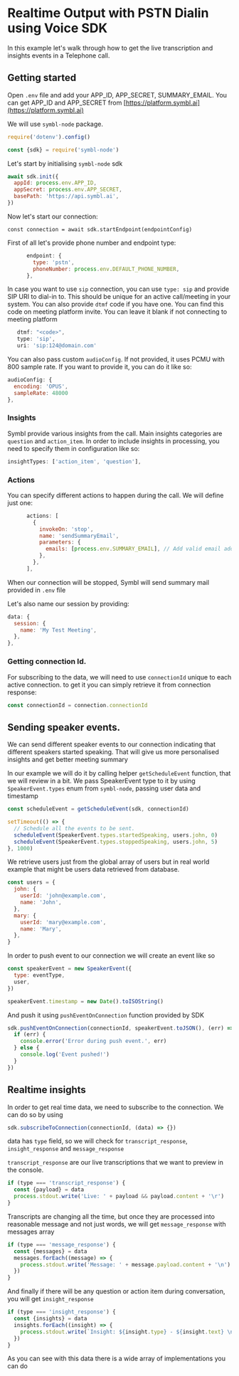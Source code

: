 # Realtime Output with PSTN Dialin using Voice SDK

In this example let's walk through how to get the live transcription and
insights events in a Telephone call.

## Getting started

Open `.env` file and add your APP_ID, APP_SECRET, SUMMARY_EMAIL. You can get
APP_ID and APP_SECRET from
[https://platform.symbl.ai](https://platform.symbl.ai)

We will use `symbl-node` package.

```javascript
require('dotenv').config()

const {sdk} = require('symbl-node')
```

Let's start by initialising `symbl-node` sdk

```js
await sdk.init({
  appId: process.env.APP_ID,
  appSecret: process.env.APP_SECRET,
  basePath: 'https://api.symbl.ai',
})
```

Now let's start our connection:

`const connection = await sdk.startEndpoint(endpointConfig)`

First of all let's provide phone number and endpoint type:

```javascript
      endpoint: {
        type: 'pstn',
        phoneNumber: process.env.DEFAULT_PHONE_NUMBER,
      },
```

In case you want to use `sip` connection, you can use `type: sip` and provide
SIP URI to dial-in to. This should be unique for an active call/meeting in your
system. You can also provide `dtmf` code if you have one. You can find this code
on meeting platform invite. You can leave it blank if not connecting to meeting
platform

```javascript
   dtmf: "<code>",
   type: 'sip',
   uri: 'sip:124@domain.com'
```

You can also pass custom `audioConfig`. If not provided, it uses PCMU with 800
sample rate. If you want to provide it, you can do it like so:

```js
audioConfig: {
  encoding: 'OPUS',
  sampleRate: 48000
},
```

### Insights

Symbl provide various insights from the call. Main insights categories are
`question` and `action_item`. In order to include insights in processing, you
need to specify them in configuration like so:

```js
insightTypes: ['action_item', 'question'],
```

### Actions

You can specify different actions to happen during the call. We will define just
one:

```javascript
      actions: [
        {
          invokeOn: 'stop',
          name: 'sendSummaryEmail',
          parameters: {
            emails: [process.env.SUMMARY_EMAIL], // Add valid email addresses to received email
          },
        },
      ],
```

When our connection will be stopped, Symbl will send summary mail provided in
`.env` file

Let's also name our session by providing:

```js
data: {
  session: {
    name: 'My Test Meeting',
  },
},
```

### Getting connection Id.

For subscribing to the data, we will need to use `connectionId` unique to each
active connection. to get it you can simply retrieve it from connection
response:

```js
const connectionId = connection.connectionId
```

## Sending speaker events.

We can send different speaker events to our connection indicating that different
speakers started speaking. That will give us more personalised insights and get
better meeting summary

In our example we will do it by calling helper `getScheduleEvent` function, that
we will review in a bit. We pass SpeakerEvent type to it by using
`SpeakerEvent.types` enum from `symbl-node`, passing user data and timestamp

```javascript
const scheduleEvent = getScheduleEvent(sdk, connectionId)

setTimeout(() => {
  // Schedule all the events to be sent.
  scheduleEvent(SpeakerEvent.types.startedSpeaking, users.john, 0)
  scheduleEvent(SpeakerEvent.types.stoppedSpeaking, users.john, 5)
}, 1000)
```

We retrieve users just from the global array of users but in real world example
that might be users data retrieved from database.

```js
const users = {
  john: {
    userId: 'john@example.com',
    name: 'John',
  },
  mary: {
    userId: 'mary@example.com',
    name: 'Mary',
  },
}
```

In order to push event to our connection we will create an event like so

```js
const speakerEvent = new SpeakerEvent({
  type: eventType,
  user,
})

speakerEvent.timestamp = new Date().toISOString()
```

And push it using `pushEventOnConnection` function provided by SDK

```js
sdk.pushEventOnConnection(connectionId, speakerEvent.toJSON(), (err) => {
  if (err) {
    console.error('Error during push event.', err)
  } else {
    console.log('Event pushed!')
  }
})
```

## Realtime insights

In order to get real time data, we need to subscribe to the connection. We can
do so by using

```js
sdk.subscribeToConnection(connectionId, (data) => {})
```

data has `type` field, so we will check for `transcript_response`,
`insight_response` and `message_response`

`transcript_response` are our live transcriptions that we want to preview in the
console.

```js
if (type === 'transcript_response') {
  const {payload} = data
  process.stdout.write('Live: ' + payload && payload.content + '\r')
}
```

Transcripts are changing all the time, but once they are processed into
reasonable message and not just words, we will get `message_response` with
messages array

```js
if (type === 'message_response') {
  const {messages} = data
  messages.forEach((message) => {
    process.stdout.write('Message: ' + message.payload.content + '\n')
  })
}
```

And finally if there will be any question or action item during conversation,
you will get `insight_response`

```js
if (type === 'insight_response') {
  const {insights} = data
  insights.forEach((insight) => {
    process.stdout.write(`Insight: ${insight.type} - ${insight.text} \n\n`)
  })
}
```

As you can see with this data there is a wide array of implementations you can
do

